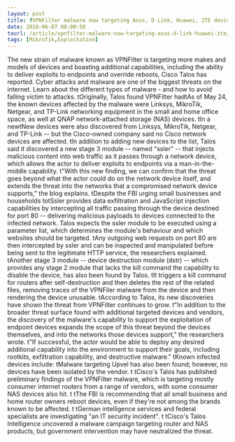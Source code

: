 ```yaml
---
layout: post
title: ?VPNFilter malware now targeting Asus, D-Link, Huawei, ZTE devices
date: 2018-06-07 00:00:58
tourl: /article/vpnfilter-malware-now-targeting-asus-d-link-huawei-zte/
tags: [MikroTik,Exploitation]
---
```

The new strain of malware known as VPNFilter is targeting more makes and models of devices and boasting additional capabilities, including the ability to deliver exploits to endpoints and override reboots, Cisco Talos has reported. Cyber attacks and malware are one of the biggest threats on the internet. Learn about the different types of malware - and how to avoid falling victim to attacks. tOriginally, Talos found VPNFilter hadtAs of May 24, the known devices affected by the malware were Linksys, MikroTik, Netgear, and TP-Link networking equipment in the small and home office space, as well at QNAP network-attached storage (NAS) devices. tIn a newtNew devices were also discovered from Linksys, MikroTik, Netgear, and TP-Link -- but the Cisco-owned company said no Cisco network devices are affected. tIn addition to adding new devices to the list, Talos said it discovered a new stage 3 module -- named "ssler" -- that injects malicious content into web traffic as it passes through a network device, which allows the actor to deliver exploits to endpoints via a man-in-the-middle capability. t"With this new finding, we can confirm that the threat goes beyond what the actor could do on the network device itself, and extends the threat into the networks that a compromised network device supports," the blog explains. tDespite the FBI urging small businesses and households totSsler provides data exfiltration and JavaScript injection capabilities by intercepting all traffic passing through the device destined for port 80 -- delivering malicious payloads to devices connected to the infected network. Talos expects the ssler module to be executed using a parameter list, which determines the module's behaviour and which websites should be targeted. tAny outgoing web requests on port 80 are then intercepted by ssler and can be inspected and manipulated before being sent to the legitimate HTTP service, the researchers explained. tAnother stage 3 module -- device destruction module (dstr) -- which provides any stage 2 module that lacks the kill command the capability to disable the device, has also been found by Talos. tIt triggers a kill command for routers after self-destruction and then deletes the rest of the related files, removing traces of the VPNFiler malware from the device and then rendering the device unusable. tAccording to Talos, its new discoveries have shown the threat from VPNFilter continues to grow. t"In addition to the broader threat surface found with additional targeted devices and vendors, the discovery of the malware's capability to support the exploitation of endpoint devices expands the scope of this threat beyond the devices themselves, and into the networks those devices support," the researchers wrote. t"If successful, the actor would be able to deploy any desired additional capability into the environment to support their goals, including rootkits, exfiltration capability, and destructive malware." tKnown infected devices include: tMalware targeting Upvel has also been found; however, no devices have been isolated by the vendor. t tCisco's Talos has published preliminary findings of the VPNFilter malware, which is targeting mostly consumer internet routers from a range of vendors, with some consumer NAS devices also hit. t tThe FBI is recommending that all small business and home router owners reboot devices, even if they're not among the brands known to be affected. t tGerman intelligence services and federal specialists are investigating "an IT security incident". t tCisco's Talos Intelligence uncovered a malware campaign targeting router and NAS products, but government intervention may have neutralized the threat.